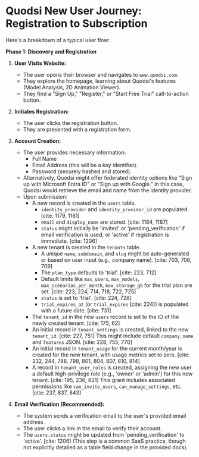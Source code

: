 # Quodsi New User Journey: Registration to Subscription

Here's a breakdown of a typical user flow:

**Phase 1: Discovery and Registration**

1.  **User Visits Website:**
    * The user opens their browser and navigates to `www.quodsi.com`.
    * They explore the homepage, learning about Quodsi's features (Model Analysis, 2D Animation Viewer).
    * They find a "Sign Up," "Register," or "Start Free Trial" call-to-action button.

2.  **Initiates Registration:**
    * The user clicks the registration button.
    * They are presented with a registration form.

3.  **Account Creation:**
    * The user provides necessary information:
        * Full Name
        * Email Address (this will be a key identifier).
        * Password (securely hashed and stored).
    * Alternatively, Quodsi might offer federated identity options like "Sign up with Microsoft Entra ID" or "Sign up with Google." In this case, Quodsi would retrieve the email and name from the identity provider.
    * Upon submission:
        * A new record is created in the `users` table.
            * `identity_provider` and `identity_provider_id` are populated. [cite: 1179, 1181]
            * `email` and `display_name` are stored. [cite: 1184, 1187]
            * `status` might initially be 'invited' or 'pending_verification' if email verification is used, or 'active' if registration is immediate. [cite: 1206]
        * A new tenant is created in the `tenants` table.
            * A unique `name`, `subdomain`, and `slug` might be auto-generated or based on user input (e.g., company name). [cite: 703, 706, 709]
            * The `plan_type` defaults to 'trial'. [cite: 223, 712]
            * Default limits like `max_users`, `max_models`, `max_scenarios_per_month`, `max_storage_gb` for the trial plan are set. [cite: 223, 224, 714, 718, 722, 725]
            * `status` is set to 'trial'. [cite: 224, 728]
            * `trial_expires_at` (or `trial_expires` [cite: 224]) is populated with a future date. [cite: 731]
        * The `tenant_id` in the new `users` record is set to the ID of the newly created tenant. [cite: 175, 62]
        * An initial record in `tenant_settings` is created, linked to the new `tenant_id`. [cite: 227, 751] This might include default `company_name` and `features` JSON. [cite: 228, 755, 770]
        * An initial record in `tenant_usage` for the current month/year is created for the new tenant, with usage metrics set to zero. [cite: 232, 244, 788, 798, 801, 804, 807, 810, 814]
        * A record in `tenant_user_roles` is created, assigning the new user a default high-privilege role (e.g., 'owner' or 'admin') for this new tenant. [cite: 195, 236, 821] This grant includes associated permissions like `can_invite_users`, `can_manage_settings`, etc. [cite: 237, 837, 843]

4.  **Email Verification (Recommended):**
    * The system sends a verification email to the user's provided email address.
    * The user clicks a link in the email to verify their account.
    * The `users.status` might be updated from 'pending_verification' to 'active'. [cite: 1206] (This step is a common SaaS practice, though not explicitly detailed as a table field change in the provided docs).

